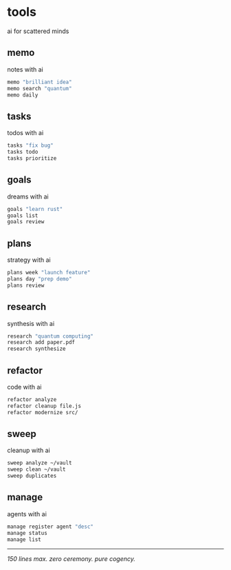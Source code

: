 # tools

ai for scattered minds

## memo
notes with ai
```bash
memo "brilliant idea"
memo search "quantum"
memo daily
```

## tasks  
todos with ai
```bash
tasks "fix bug"
tasks todo
tasks prioritize
```

## goals
dreams with ai
```bash
goals "learn rust"
goals list
goals review
```

## plans
strategy with ai
```bash
plans week "launch feature"
plans day "prep demo"
plans review
```

## research
synthesis with ai
```bash
research "quantum computing"
research add paper.pdf
research synthesize
```

## refactor
code with ai
```bash
refactor analyze
refactor cleanup file.js
refactor modernize src/
```

## sweep
cleanup with ai
```bash
sweep analyze ~/vault
sweep clean ~/vault
sweep duplicates
```

## manage
agents with ai
```bash
manage register agent "desc"
manage status
manage list
```

---

*150 lines max. zero ceremony. pure cogency.*